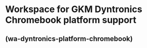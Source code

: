 Workspace for GKM Dyntronics Chromebook platform support
========================================================
(wa-dyntronics-platform-chromebook)
----------------------------------

